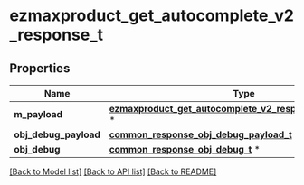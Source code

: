 # ezmaxproduct_get_autocomplete_v2_response_t

## Properties
Name | Type | Description | Notes
------------ | ------------- | ------------- | -------------
**m_payload** | [**ezmaxproduct_get_autocomplete_v2_response_m_payload_t**](ezmaxproduct_get_autocomplete_v2_response_m_payload.md) \* |  | 
**obj_debug_payload** | [**common_response_obj_debug_payload_t**](common_response_obj_debug_payload.md) \* |  | [optional] 
**obj_debug** | [**common_response_obj_debug_t**](common_response_obj_debug.md) \* |  | [optional] 

[[Back to Model list]](../README.md#documentation-for-models) [[Back to API list]](../README.md#documentation-for-api-endpoints) [[Back to README]](../README.md)


